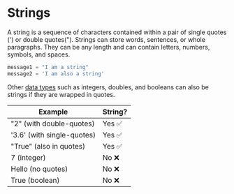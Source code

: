 # Strings
A string is a sequence of characters contained within a pair of single quotes (') or double quotes("). Strings can store words, sentences, or whole paragraphs. They can be any length and can contain letters, numbers, symbols, and spaces.

```py
message1 = "I am a string"
message2 = 'I am also a string'
```

Other [data types](./data_types.md) such as integers, doubles, and booleans can also be strings if they are wrapped in quotes.

| Example | String? |
| ------- | ------- |
| "2" (with double-quotes) | Yes ✅ |
| '3.6' (with single-quotes) | Yes ✅ |
| "True" (also in quotes) | Yes ✅ |
| 7 (integer) | No ❌ |
| Hello (no quotes) | No ❌ |
| True (boolean) | No ❌ |